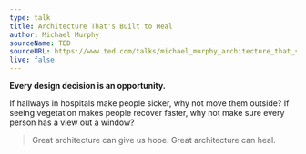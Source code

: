 ```yaml
---
type: talk
title: Architecture That's Built to Heal
author: Michael Murphy
sourceName: TED
sourceURL: https://www.ted.com/talks/michael_murphy_architecture_that_s_built_to_heal
live: false
---
```


**Every design decision is an opportunity.**

If hallways in hospitals make people sicker, why not move them outside? If seeing vegetation makes
people recover faster, why not make sure every person has a view out a window?

> Great architecture can give us hope. Great architecture can heal.
